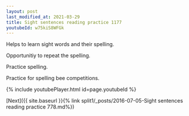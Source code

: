 ```yaml
---
layout: post
last_modified_at: 2021-03-29
title: Sight sentences reading practice 1177
youtubeId: w75kiS8WFGk
---
```

 
 
Helps to learn sight words and their spelling.

Opportunitiy to repeat the spelling. 

Practice spelling. 
 
Practice for spelling bee competitions. 
 
{% include youtubePlayer.html id=page.youtubeId %}
 
 

[Next]({{ site.baseurl }}{% link  split1/_posts/2016-07-05-Sight sentences reading practice 778.md%})
 
